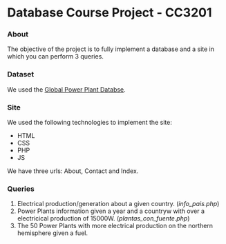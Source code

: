 # Database Course Project - CC3201

### About

The objective of the project is to fully implement a database and a site in which you can perform 3 queries.

### Dataset

We used the [Global Power Plant Databse](https://www.google.com "Global Power Plant Database").

### Site

We used the following technologies to implement the site:

* HTML
* CSS
* PHP
* JS 

We have three urls: About, Contact and Index.

### Queries

1. Electrical production/generation about a given country. (*info_pais.php*)
2. Power Plants information given a year and a countryw with over a electricical production of 15000W. (*plantas_con_fuente.php*)
3. The 50 Power Plants with more electrical production on the northern hemisphere given a fuel.

